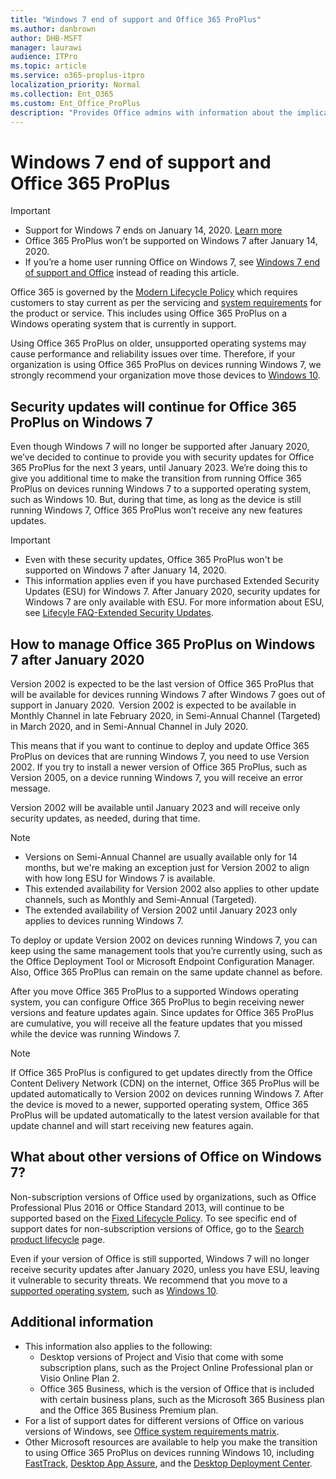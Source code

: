 ```yaml
---
title: "Windows 7 end of support and Office 365 ProPlus"
ms.author: danbrown
author: DHB-MSFT
manager: laurawi
audience: ITPro
ms.topic: article
ms.service: o365-proplus-itpro
localization_priority: Normal
ms.collection: Ent_O365
ms.custom: Ent_Office_ProPlus
description: "Provides Office admins with information about the implications of Windows 7 end of support on Office 365 ProPlus."
---
```


# Windows 7 end of support and Office 365 ProPlus

> [!IMPORTANT]
> - Support for Windows 7 ends on January 14, 2020. [Learn more](https://www.microsoft.com/microsoft-365/windows/end-of-windows-7-support)
> - Office 365 ProPlus won’t be supported on Windows 7 after January 14, 2020.
> - If you’re a home user running Office on Windows 7, see [Windows 7 end of support and Office](https://support.office.com/article/78f20fab-b57b-44d7-8368-06a8493f3cb9) instead of reading this article.

Office 365 is governed by the [Modern Lifecycle Policy](https://support.microsoft.com/help/30881/modern-lifecycle-policy) which requires customers to stay current as per the servicing and [system requirements](https://products.office.com/office-system-requirements) for the product or service. This includes using Office 365 ProPlus on a Windows operating system that is currently in support.

Using Office 365 ProPlus on older, unsupported operating systems may cause performance and reliability issues over time. Therefore, if your organization is using Office 365 ProPlus on devices running Windows 7, we strongly recommend your organization move those devices to [Windows 10](https://www.microsoft.com/microsoft-365/windows/end-of-windows-7-support?rtc=1#office-ContentAreaHeadingTemplate-s9f0ou1).

## Security updates will continue for Office 365 ProPlus on Windows 7

Even though Windows 7 will no longer be supported after January 2020, we’ve decided to continue to provide you with security updates for Office 365 ProPlus for the next 3 years, until January 2023. We’re doing this to give you additional time to make the transition from running Office 365 ProPlus on devices running Windows 7 to a supported operating system, such as Windows 10. But, during that time, as long as the device is still running Windows 7, Office 365 ProPlus won’t receive any new features updates.

> [!IMPORTANT]
> - Even with these security updates, Office 365 ProPlus won't be supported on Windows 7 after January 14, 2020.
> - This information applies even if you have purchased Extended Security Updates (ESU) for Windows 7. After January 2020, security updates for Windows 7 are only available with ESU. For more information about ESU, see [Lifecyle FAQ-Extended Security Updates](https://support.microsoft.com/help/4497181/lifecycle-faq-extended-security-updates).

## How to manage Office 365 ProPlus on Windows 7 after January 2020

Version 2002 is expected to be the last version of Office 365 ProPlus that will be available for devices running Windows 7 after Windows 7 goes out of support in January 2020.  Version 2002 is expected to be available in Monthly Channel in late February 2020, in Semi-Annual Channel (Targeted) in March 2020, and in Semi-Annual Channel in July 2020.

This means that if you want to continue to deploy and update Office 365 ProPlus on devices that are running Windows 7, you need to use Version 2002. If you try to install a newer version of Office 365 ProPlus, such as Version 2005, on a device running Windows 7, you will receive an error message.

Version 2002 will be available until January 2023 and will receive only security updates, as needed, during that time.

> [!NOTE]
> - Versions on Semi-Annual Channel are usually available only for 14 months, but we're making an exception just for Version 2002 to align with how long ESU for Windows 7 is available. 
> - This extended availability for Version 2002 also applies to other update channels, such as Monthly and Semi-Annual (Targeted).
> - The extended availability of Version 2002 until January 2023 only applies to devices running Windows 7.

To deploy or update Version 2002 on devices running Windows 7, you can keep using the same  management tools that you’re currently using, such as the Office Deployment Tool or Microsoft Endpoint Configuration Manager. Also, Office 365 ProPlus can remain on the same update channel as before.

After you move Office 365 ProPlus to a supported Windows operating system, you can configure Office 365 ProPlus to begin receiving newer versions and feature updates again. Since updates for Office 365 ProPlus are cumulative, you will receive all the feature updates that you missed while the device was running Windows 7.

> [!NOTE]
> If Office 365 ProPlus is configured to get updates directly from the Office Content Delivery Network (CDN) on the internet, Office 365 ProPlus will be updated automatically to Version 2002 on devices running Windows 7. After the device is moved to a newer, supported operating system, Office 365 ProPlus will be updated automatically to the latest version available for that update channel and will start receiving new features again.

## What about other versions of Office on Windows 7?

Non-subscription versions of Office used by organizations, such as Office Professional Plus 2016 or Office Standard 2013, will continue to be supported based on the [Fixed Lifecycle Policy](https://support.microsoft.com/help/14085). To see specific end of support dates for non-subscription versions of Office, go to the [Search product lifecycle](https://support.microsoft.com/lifecycle/search) page.

Even if your version of Office is still supported, Windows 7 will no longer receive security updates after January 2020, unless you have ESU, leaving it vulnerable to security threats. We recommend that you move to a [supported operating system](https://products.office.com/office-system-requirements), such as [Windows 10](https://www.microsoft.com/microsoft-365/windows/end-of-windows-7-support?rtc=1#office-ContentAreaHeadingTemplate-s9f0ou1).




## Additional information

- This information also applies to the following:
   - Desktop versions of Project and Visio that come with some subscription plans, such as the Project Online Professional plan or Visio Online Plan 2. 
  - Office 365 Business, which is the version of Office that is included with certain business plans, such as the Microsoft 365 Business plan and the Office 365 Business Premium plan.
- For a list of support dates for different versions of Office on various versions of Windows, see [Office system requirements matrix](https://go.microsoft.com/fwlink/p/?linkid=2085724).
- Other Microsoft resources are available to help you make the transition to using Office 365 ProPlus on devices running Windows 10, including [FastTrack](https://docs.microsoft.com/fasttrack/win-10-fasttrack-benefit-for-windows-10), [Desktop App Assure](https://docs.microsoft.com/fasttrack/win-10-desktop-app-assure), and the [Desktop Deployment Center](https://docs.microsoft.com/microsoft-365/enterprise/desktop-deployment-center-home).